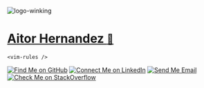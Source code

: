 ![logo-winking](_media/_IMG_8204.png)

# [Aitor Hernandez <small>&#128075;</small>](#education)

`<vim-rules />`

[![Find Me on GitHub](https://img.shields.io/badge/github-%23121011.svg?style=for-the-badge&logo=github&logoColor=white)](https://github.com/aitorhh)
[![Connect Me on LinkedIn](https://img.shields.io/badge/linkedin-%230077B5.svg?style=for-the-badge&logo=linkedin&logoColor=white)](https://www.linkedin.com/in/aitor-hernandez-16bb8824/)
[![Send Me Email](https://img.shields.io/badge/Gmail-D14836?style=for-the-badge&logo=gmail&logoColor=white)](mailto:aitorhh@gmail.com)
[![Check Me on StackOverflow](https://img.shields.io/stackexchange/stackoverflow/r/3751268?style=for-the-badge)](https://stackoverflow.com/users/3751268/aitorhh)
